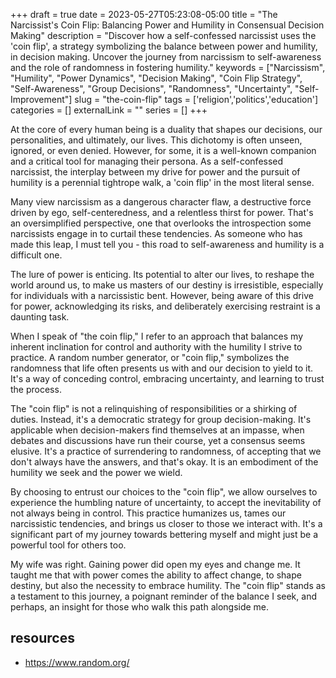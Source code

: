 +++
draft = true
date = 2023-05-27T05:23:08-05:00
title = "The Narcissist's Coin Flip: Balancing Power and Humility in Consensual Decision Making"
description = "Discover how a self-confessed narcissist uses the 'coin flip', a strategy symbolizing the balance between power and humility, in decision making. Uncover the journey from narcissism to self-awareness and the role of randomness in fostering humility."
keywords = ["Narcissism", "Humility", "Power Dynamics", "Decision Making", "Coin Flip Strategy", "Self-Awareness", "Group Decisions", "Randomness", "Uncertainty", "Self-Improvement"]
slug = "the-coin-flip"
tags = ['religion','politics','education']
categories = []
externalLink = ""
series = []
+++

At the core of every human being is a duality that shapes our decisions, our personalities, and ultimately, our lives. This dichotomy is often unseen, ignored, or even denied. However, for some, it is a well-known companion and a critical tool for managing their persona. As a self-confessed narcissist, the interplay between my drive for power and the pursuit of humility is a perennial tightrope walk, a 'coin flip' in the most literal sense.

Many view narcissism as a dangerous character flaw, a destructive force driven by ego, self-centeredness, and a relentless thirst for power. That's an oversimplified perspective, one that overlooks the introspection some narcissists engage in to curtail these tendencies. As someone who has made this leap, I must tell you - this road to self-awareness and humility is a difficult one.

The lure of power is enticing. Its potential to alter our lives, to reshape the world around us, to make us masters of our destiny is irresistible, especially for individuals with a narcissistic bent. However, being aware of this drive for power, acknowledging its risks, and deliberately exercising restraint is a daunting task.

When I speak of "the coin flip," I refer to an approach that balances my inherent inclination for control and authority with the humility I strive to practice. A random number generator, or "coin flip," symbolizes the randomness that life often presents us with and our decision to yield to it. It's a way of conceding control, embracing uncertainty, and learning to trust the process.

The "coin flip" is not a relinquishing of responsibilities or a shirking of duties. Instead, it's a democratic strategy for group decision-making. It's applicable when decision-makers find themselves at an impasse, when debates and discussions have run their course, yet a consensus seems elusive. It's a practice of surrendering to randomness, of accepting that we don't always have the answers, and that's okay. It is an embodiment of the humility we seek and the power we wield.

By choosing to entrust our choices to the "coin flip", we allow ourselves to experience the humbling nature of uncertainty, to accept the inevitability of not always being in control. This practice humanizes us, tames our narcissistic tendencies, and brings us closer to those we interact with. It's a significant part of my journey towards bettering myself and might just be a powerful tool for others too.

My wife was right. Gaining power did open my eyes and change me. It taught me that with power comes the ability to affect change, to shape destiny, but also the necessity to embrace humility. The "coin flip" stands as a testament to this journey, a poignant reminder of the balance I seek, and perhaps, an insight for those who walk this path alongside me.

## resources

- https://www.random.org/

